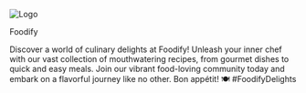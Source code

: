 ![Logo]([foodify-logo.png](http://localhost:5175/images/foodify-logo.png))

Foodify

Discover a world of culinary delights at Foodify! Unleash your inner chef with our vast collection of mouthwatering recipes, from gourmet dishes to quick and easy meals. Join our vibrant food-loving community today and embark on a flavorful journey like no other. Bon appétit! 🍽️ #FoodifyDelights

